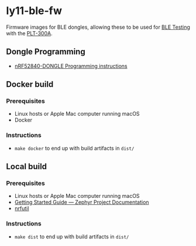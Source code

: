 # ly11-ble-fw

Firmware images for BLE dongles, allowing these to be used for
[BLE Testing](https://docs.pltcloud.com/TestPlanReference/ble/)
with the [PLT-300A](https://bcdevices.com/pages/plt-300a).

## Dongle Programming

- [nRF52840-DONGLE Programming instructions](https://docs.pltcloud.com/peripheral/ble/nrf52840-dongle/)

## Docker build

### Prerequisites

- Linux hosts or Apple Mac computer running macOS
- Docker

### Instructions

- `make docker` to end up with build artifacts in `dist/`

## Local build

### Prerequisites

- Linux hosts or Apple Mac computer running macOS
- [Getting Started Guide — Zephyr Project Documentation](https://docs.zephyrproject.org/latest/getting_started/index.html)
- [nrfutil](https://github.com/NordicSemiconductor/pc-nrfutil)

### Instructions

- `make dist` to end up with build artifacts in `dist/`
